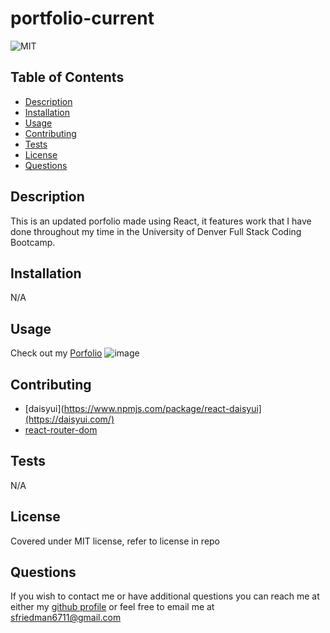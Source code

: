 # portfolio-current

![MIT](https://img.shields.io/badge/license-MIT-green)
## Table of Contents
- [Description](#description)
- [Installation](#installation)
- [Usage](#usage)
- [Contributing](#contributing)
- [Tests](#tests)
- [License](#license)
- [Questions](#questions)
## Description
This is an updated porfolio made using React, it features work that I have done throughout my time in the University of Denver Full Stack Coding Bootcamp.
## Installation
N/A
## Usage
Check out my [Porfolio](https://reverofsuturb.github.io/portfolio-current/)
![image](https://user-images.githubusercontent.com/123116188/231957573-3a4d50ed-b8cf-4077-98d6-908973eaf21c.png)

## Contributing
- [daisyui](https://www.npmjs.com/package/react-daisyui](https://daisyui.com/) <br>
- [react-router-dom](https://reactrouter.com/en/main)
## Tests
N/A
## License
Covered under MIT license, refer to license in repo
## Questions
If you wish to contact me or have additional questions you can reach me at either my [github profile](https://github.com/reverofsuturb) or feel free to email me at [sfriedman6711@gmail.com](mailto:sfriedman6711@gmail.com)
